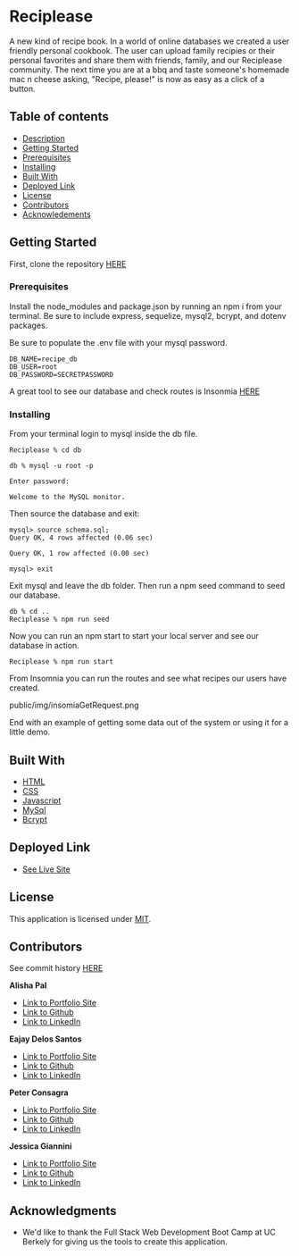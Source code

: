 # Reciplease

A new kind of recipe book. In a world of online databases we created a user friendly personal cookbook. The user can upload family recipies or their personal favorites and share them with friends, family, and our Reciplease community. The next time you are at a bbq and taste someone's homemade mac n cheese asking, "Recipe, please!" is now as easy as a click of a button.

## Table of contents

- [Description](#description)
- [Getting Started](#getting)
- [Prerequisites](#prerequisites)
- [Installing](#installing)
- [Built With](#built)
- [Deployed Link](#deployed)
- [License](#license)
- [Contributors](#contributors)
- [Acknowledements](#acknowledements)

## Getting Started

First, clone the repository [HERE](git@github.com:Pcon27/Reciplease.git)

### Prerequisites

Install the node_modules and package.json by running an npm i from your terminal. Be sure to include express, sequelize, mysql2, bcrypt, and dotenv packages.

Be sure to populate the .env file with your mysql password.

```
DB_NAME=recipe_db
DB_USER=root
DB_PASSWORD=SECRETPASSWORD
```

A great tool to see our database and check routes is Insonmia [HERE](https://insomnia.rest/download)

### Installing

From your terminal login to mysql inside the db file.

```
Reciplease % cd db

db % mysql -u root -p

Enter password:

Welcome to the MySQL monitor.
```

Then source the database and exit:

```
mysql> source schema.sql;
Query OK, 4 rows affected (0.06 sec)

Query OK, 1 row affected (0.00 sec)

mysql> exit
```

Exit mysql and leave the db folder. Then run a npm seed command to seed our database.

```
db % cd ..
Reciplease % npm run seed
```

Now you can run an npm start to start your local server and see our database in action.

```
Reciplease % npm run start
```

From Insomnia you can run the routes and see what recipes our users have created.

public/img/insomiaGetRequest.png

End with an example of getting some data out of the system or using it for a little demo.

## Built With

- [HTML](https://developer.mozilla.org/en-US/docs/Web/HTML)
- [CSS](https://developer.mozilla.org/en-US/docs/Web/CSS)
- [Javascript](https://developer.mozilla.org/en-US/docs/Web/JavaScript)
- [MySql](https://www.mysql.com)
- [Bcrypt](https://www.npmjs.com/package/bcrypt)

## Deployed Link

- [See Live Site](heroku)

## License

This application is licensed under [MIT](<(https://opensource.org/licenses/MIT)>).

## Contributors

See commit history [HERE](https://github.com/Pcon27/Reciplease/graphs/contributors)

**Alisha Pal**

- [Link to Portfolio Site](https://apal96.github.io/alisha-portfolio/)
- [Link to Github](https://github.com/apal96)
- [Link to LinkedIn](http://www.linkedin.com/in/alisha-pal-6635361b5)

**Eajay Delos Santos**

- [Link to Portfolio Site](https://www.linkedin.com/in/eajay-delos-santos-912950214/)
- [Link to Github](https://github.com/EajayD)
- [Link to LinkedIn](https://www.linkedin.com/in/eajay-delos-santos-912950214/)

**Peter Consagra**

- [Link to Portfolio Site](https://pcon27.github.io/MyWebsite/)
- [Link to Github](https://github.com/Pcon27)
- [Link to LinkedIn](https://www.linkedin.com/in/peter-consagra-4952401a8/)

**Jessica Giannini**

- [Link to Portfolio Site](https://jessgiannini.github.io/New-Web-Developer-Portfolio/)
- [Link to Github](https://github.com/jessgiannini)
- [Link to LinkedIn](https://www.linkedin.com/in/jessica-aletta-giannini-155b1310/)

## Acknowledgments

- We'd like to thank the Full Stack Web Development Boot Camp at UC Berkely for giving us the tools to create this application.
